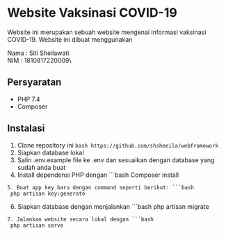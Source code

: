 # Website Vaksinasi COVID-19
Website ini merupakan sebuah website mengenai informasi vaksinasi COVID-19. Website ini dibuat menggunakan <a href="https://laravel.com"></a>

Nama : Siti Sheilawati\
NIM  :  1810817220009\

## Persyaratan
- PHP 7.4
- Composer

## Instalasi
1. Clone repository ini ```bash https://github.com/shsheeila/webframework ```
2. Siapkan database lokal
3. Salin .env.example file ke .env dan sesuaikan dengan database yang sudah anda buat
4. Install dependensi PHP dengan ```bash
Composer install
```
5. Buat app key baru dengan command seperti berikut: ```bash
 php artisan key:generate
```
6. Siapkan database dengan menjalankan ```bash
 php artisan migrate
```
7. Jalankan website secara lokal dengan ```bash
 php artisan serve
```
